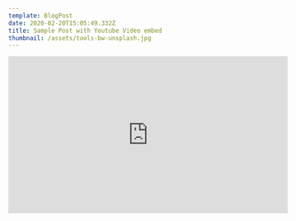 ```yaml
---
template: BlogPost
date: 2020-02-20T15:05:49.332Z
title: Sample Post with Youtube Video embed
thumbnail: /assets/tools-bw-unsplash.jpg
---
```

<iframe width="560" height="315" src="https://www.youtube.com/embed/ZZY-Ytrw2co" frameborder="0" allow="accelerometer; autoplay; encrypted-media; gyroscope; picture-in-picture" allowfullscreen></iframe>

